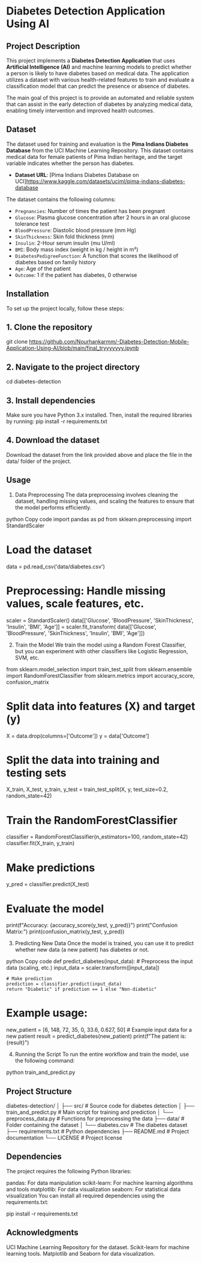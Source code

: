 # Diabetes Detection Application Using AI

## Project Description

This project implements a **Diabetes Detection Application** that uses **Artificial Intelligence (AI)** and machine learning models to predict whether a person is likely to have diabetes based on medical data. The application utilizes a dataset with various health-related features to train and evaluate a classification model that can predict the presence or absence of diabetes.

The main goal of this project is to provide an automated and reliable system that can assist in the early detection of diabetes by analyzing medical data, enabling timely intervention and improved health outcomes.

## Dataset

The dataset used for training and evaluation is the **Pima Indians Diabetes Database** from the UCI Machine Learning Repository. This dataset contains medical data for female patients of Pima Indian heritage, and the target variable indicates whether the person has diabetes.

- **Dataset URL**: [Pima Indians Diabetes Database on UCI]https://www.kaggle.com/datasets/uciml/pima-indians-diabetes-database

The dataset contains the following columns:
- `Pregnancies`: Number of times the patient has been pregnant
- `Glucose`: Plasma glucose concentration after 2 hours in an oral glucose tolerance test
- `BloodPressure`: Diastolic blood pressure (mm Hg)
- `SkinThickness`: Skin fold thickness (mm)
- `Insulin`: 2-Hour serum insulin (mu U/ml)
- `BMI`: Body mass index (weight in kg / height in m²)
- `DiabetesPedigreeFunction`: A function that scores the likelihood of diabetes based on family history
- `Age`: Age of the patient
- `Outcome`: 1 if the patient has diabetes, 0 otherwise

## Installation

To set up the project locally, follow these steps:

## 1. Clone the repository
git clone https://github.com/Nourhankarmm/-Diabetes-Detection-Mobile-Application-Using-AI/blob/main/final_tryyyyyyy.ipynb

## 2. Navigate to the project directory
cd diabetes-detection

## 3. Install dependencies
Make sure you have Python 3.x installed. Then, install the required libraries by running:
pip install -r requirements.txt

## 4. Download the dataset
Download the dataset from the link provided above and place the file in the data/ folder of the project.

## Usage
1. Data Preprocessing
The data preprocessing involves cleaning the dataset, handling missing values, and scaling the features to ensure that the model performs efficiently.

python
Copy code
import pandas as pd
from sklearn.preprocessing import StandardScaler

# Load the dataset
data = pd.read_csv('data/diabetes.csv')

# Preprocessing: Handle missing values, scale features, etc.
scaler = StandardScaler()
data[['Glucose', 'BloodPressure', 'SkinThickness', 'Insulin', 'BMI', 'Age']] = scaler.fit_transform(
    data[['Glucose', 'BloodPressure', 'SkinThickness', 'Insulin', 'BMI', 'Age']])
    
2. Train the Model
We train the model using a Random Forest Classifier, but you can experiment with other classifiers like Logistic Regression, SVM, etc.

from sklearn.model_selection import train_test_split
from sklearn.ensemble import RandomForestClassifier
from sklearn.metrics import accuracy_score, confusion_matrix

# Split data into features (X) and target (y)
X = data.drop(columns=['Outcome'])
y = data['Outcome']

# Split the data into training and testing sets
X_train, X_test, y_train, y_test = train_test_split(X, y, test_size=0.2, random_state=42)

# Train the RandomForestClassifier
classifier = RandomForestClassifier(n_estimators=100, random_state=42)
classifier.fit(X_train, y_train)

# Make predictions
y_pred = classifier.predict(X_test)

# Evaluate the model
print(f"Accuracy: {accuracy_score(y_test, y_pred)}")
print("Confusion Matrix:")
print(confusion_matrix(y_test, y_pred)) 


3. Predicting New Data
Once the model is trained, you can use it to predict whether new data (a new patient) has diabetes or not.

python
Copy code
def predict_diabetes(input_data):
    # Preprocess the input data (scaling, etc.)
    input_data = scaler.transform([input_data])
    
    # Make prediction
    prediction = classifier.predict(input_data)
    return "Diabetic" if prediction == 1 else "Non-diabetic"

# Example usage:
new_patient = [6, 148, 72, 35, 0, 33.6, 0.627, 50]  # Example input data for a new patient
result = predict_diabetes(new_patient)
print(f"The patient is: {result}") 

4. Running the Script
To run the entire workflow and train the model, use the following command:


python train_and_predict.py
## Project Structure

diabetes-detection/
│
├── src/               # Source code for diabetes detection
│   ├── train_and_predict.py   # Main script for training and prediction
│   └── preprocess_data.py     # Functions for preprocessing the data
├── data/              # Folder containing the dataset
│   └── diabetes.csv   # The diabetes dataset
├── requirements.txt   # Python dependencies
├── README.md          # Project documentation
└── LICENSE            # Project license
## Dependencies
The project requires the following Python libraries:

pandas: For data manipulation
scikit-learn: For machine learning algorithms and tools
matplotlib: For data visualization
seaborn: For statistical data visualization
You can install all required dependencies using the requirements.txt:

pip install -r requirements.txt
## Acknowledgments
UCI Machine Learning Repository for the dataset.
Scikit-learn for machine learning tools.
Matplotlib and Seaborn for data visualization.
